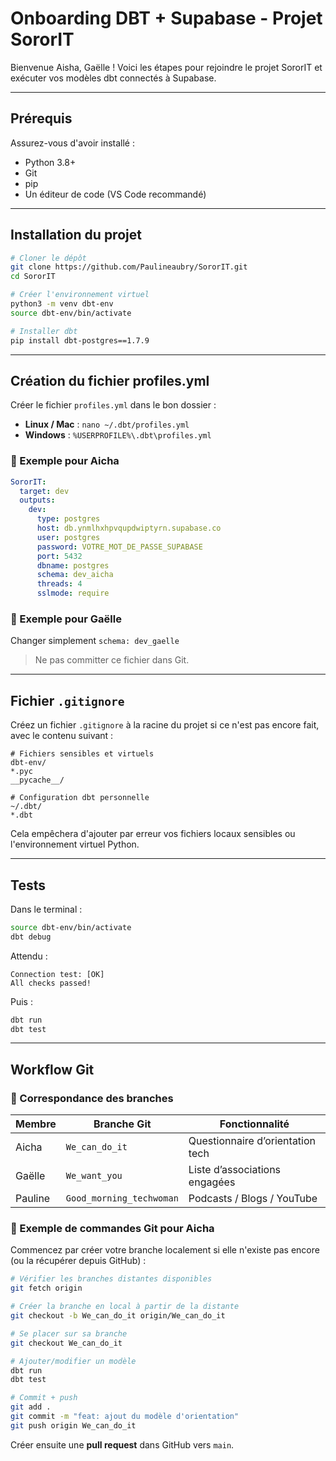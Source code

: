 # Onboarding DBT + Supabase - Projet SororIT

Bienvenue Aisha, Gaëlle ! Voici les étapes pour rejoindre le projet SororIT et exécuter vos modèles dbt connectés à Supabase.

---

## Prérequis

Assurez-vous d'avoir installé :

* Python 3.8+
* Git
* pip
* Un éditeur de code (VS Code recommandé)

---

## Installation du projet

```bash
# Cloner le dépôt
git clone https://github.com/Paulineaubry/SororIT.git
cd SororIT

# Créer l'environnement virtuel
python3 -m venv dbt-env
source dbt-env/bin/activate

# Installer dbt
pip install dbt-postgres==1.7.9
```

---

## Création du fichier profiles.yml

Créer le fichier `profiles.yml` dans le bon dossier :

* **Linux / Mac** : `nano ~/.dbt/profiles.yml`
* **Windows** : `%USERPROFILE%\.dbt\profiles.yml`

### 🔹 Exemple pour Aicha

```yaml
SororIT:
  target: dev
  outputs:
    dev:
      type: postgres
      host: db.ynmlhxhpvqupdwiptyrn.supabase.co
      user: postgres
      password: VOTRE_MOT_DE_PASSE_SUPABASE
      port: 5432
      dbname: postgres
      schema: dev_aicha
      threads: 4
      sslmode: require
```

### 🔹 Exemple pour Gaëlle

Changer simplement `schema: dev_gaelle`

> Ne pas committer ce fichier dans Git.

---

## Fichier `.gitignore`

Créez un fichier `.gitignore` à la racine du projet si ce n'est pas encore fait, avec le contenu suivant :

```
# Fichiers sensibles et virtuels
dbt-env/
*.pyc
__pycache__/

# Configuration dbt personnelle
~/.dbt/
*.dbt
```

Cela empêchera d'ajouter par erreur vos fichiers locaux sensibles ou l'environnement virtuel Python.

---

## Tests

Dans le terminal :

```bash
source dbt-env/bin/activate
dbt debug
```

Attendu :

```
Connection test: [OK]
All checks passed!
```

Puis :

```bash
dbt run
dbt test
```

---

## Workflow Git

### 🔹 Correspondance des branches

| Membre  | Branche Git              | Fonctionnalité                   |
| ------- | ------------------------ | -------------------------------- |
| Aicha   | `We_can_do_it`           | Questionnaire d’orientation tech |
| Gaëlle  | `We_want_you`            | Liste d’associations engagées    |
| Pauline | `Good_morning_techwoman` | Podcasts / Blogs / YouTube       |

### 🔹 Exemple de commandes Git pour Aicha

Commencez par créer votre branche localement si elle n'existe pas encore (ou la récupérer depuis GitHub) :

```bash
# Vérifier les branches distantes disponibles
git fetch origin

# Créer la branche en local à partir de la distante 
git checkout -b We_can_do_it origin/We_can_do_it

# Se placer sur sa branche
git checkout We_can_do_it

# Ajouter/modifier un modèle
dbt run
dbt test

# Commit + push
git add .
git commit -m "feat: ajout du modèle d'orientation"
git push origin We_can_do_it
```

Créer ensuite une **pull request** dans GitHub vers `main`.


